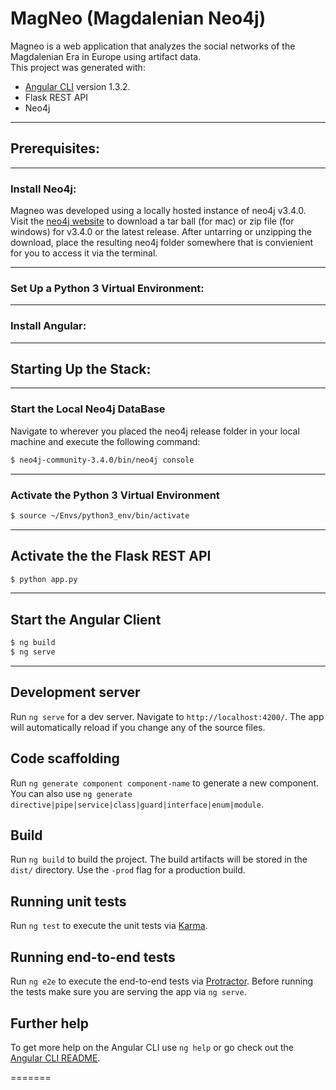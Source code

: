 
# MagNeo (Magdalenian Neo4j)   
Magneo is a  web application that analyzes the social networks of the Magdalenian Era in Europe using artifact data.  
This project was generated with:  
- [Angular CLI](https://github.com/angular/angular-cli) version 1.3.2.  
- Flask REST API  
- Neo4j 
---
## Prerequisites: 
---
### Install Neo4j: 
Magneo was developed using a locally hosted instance of neo4j v3.4.0.  Visit the [neo4j website](https://neo4j.com/download/other-releases/) to download a tar ball (for mac) or zip file (for windows) for v3.4.0 or the latest release. After untarring or unzipping the download, place the resulting neo4j folder somewhere that is convienient for you to access it via the terminal. 

---
### Set Up a Python 3 Virtual Environment:

---

### Install Angular:

--- 
## Starting Up the Stack:
---
### Start the Local Neo4j DataBase 
Navigate to wherever you placed the neo4j release folder in your local machine and execute the following command:
``` bash
$ neo4j-community-3.4.0/bin/neo4j console
```
---
### Activate the Python 3 Virtual Environment

``` bash
$ source ~/Envs/python3_env/bin/activate

```
---
## Activate the the Flask REST API 

```bash 
$ python app.py 
```
---
## Start the Angular Client 

```bash 
$ ng build
$ ng serve 
```
---
## Development server

Run `ng serve` for a dev server. Navigate to `http://localhost:4200/`. The app will automatically reload if you change any of the source files.

## Code scaffolding

Run `ng generate component component-name` to generate a new component. You can also use `ng generate directive|pipe|service|class|guard|interface|enum|module`.

## Build

Run `ng build` to build the project. The build artifacts will be stored in the `dist/` directory. Use the `-prod` flag for a production build.

## Running unit tests

Run `ng test` to execute the unit tests via [Karma](https://karma-runner.github.io).

## Running end-to-end tests

Run `ng e2e` to execute the end-to-end tests via [Protractor](http://www.protractortest.org/).
Before running the tests make sure you are serving the app via `ng serve`.

## Further help

To get more help on the Angular CLI use `ng help` or go check out the [Angular CLI README](https://github.com/angular/angular-cli/blob/master/README.md).

=======

